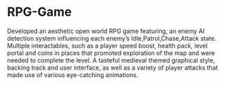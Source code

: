 # RPG-Game
Developed an aesthetic open world RPG game featuring, an enemy AI detection system influencing each enemy’s Idle,Patrol,Chase,Attack state. Multiple interactables, such as a player speed boost, health pack, level portal and coins in places that promoted exploration of the map and were needed to complete the level. A tasteful medieval themed graphical style, backing track and user interface, as well as a variety of player attacks that made use of various eye-catching animations. 
